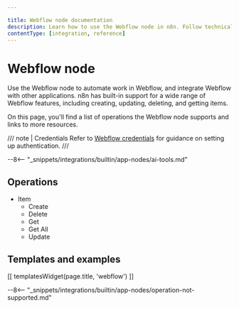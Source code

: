```yaml
---

title: Webflow node documentation
description: Learn how to use the Webflow node in n8n. Follow technical documentation to integrate Webflow node into your workflows.
contentType: [integration, reference]
---
```


# Webflow node

Use the Webflow node to automate work in Webflow, and integrate Webflow with other applications. n8n has built-in support for a wide range of Webflow features, including creating, updating, deleting, and getting items. 

On this page, you'll find a list of operations the Webflow node supports and links to more resources.

/// note | Credentials
Refer to [Webflow credentials](/integrations/builtin/credentials/webflow.md) for guidance on setting up authentication. 
///

--8<-- "_snippets/integrations/builtin/app-nodes/ai-tools.md"

## Operations

* Item
    * Create
    * Delete
    * Get
    * Get All
    * Update

## Templates and examples

<!-- see https://www.notion.so/n8n/Pull-in-templates-for-the-integrations-pages-37c716837b804d30a33b47475f6e3780 -->
[[ templatesWidget(page.title, 'webflow') ]]

--8<-- "_snippets/integrations/builtin/app-nodes/operation-not-supported.md"
